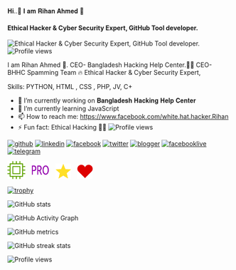 𝐇𝐢..👋 𝐈 𝐚𝐦 𝐑𝐢𝐡𝐚𝐧 𝐀𝐡𝐦𝐞𝐝 🔰
#### Ethical Hacker & Cyber Security Expert, GitHub Tool developer.
![Ethical Hacker & Cyber Security Expert, GitHub Tool developer.](https://64.media.tumblr.com/70aa2a2035e1b9cadd55025a7c762d33/7653f28cae22ed4d-f0/s540x810/d469c084f5a75f2bed6f87ce3e786e4f716179ca.jpg)
![Profile views](https://gpvc.arturio.dev/Rihan444)  

I am Rihan Ahmed 🔰.
CEO- Bangladesh Hacking Help Center.👨‍💻
CEO- BHHC Spamming Team 🔥
Ethical Hacker & Cyber Security Expert, 


Skills: PYTHON, HTML , CSS , PHP,  JV, C+

- 🔭 I’m currently working on 𝐁𝐚𝐧𝐠𝐥𝐚𝐝𝐞𝐬𝐡 𝐇𝐚𝐜𝐤𝐢𝐧𝐠 𝐇𝐞𝐥𝐩 𝐂𝐞𝐧𝐭𝐞𝐫 
- 🌱 I’m currently learning JavaScript 
- 📫 How to reach me: https://www.facebook.com/white.hat.hacker.Rihan 
- ⚡ Fun fact: Ethical Hacking 👨‍💻 
![Profile views](https://gpvc.arturio.dev/Rihan444)  


[<img src='https://cdn.jsdelivr.net/npm/simple-icons@3.0.1/icons/github.svg' alt='github' height='40'>](https://github.com/Rihan444)  [<img src='https://cdn.jsdelivr.net/npm/simple-icons@3.0.1/icons/linkedin.svg' alt='linkedin' height='40'>](https://www.linkedin.com/in/rihanahmed/)  [<img src='https://cdn.jsdelivr.net/npm/simple-icons@3.0.1/icons/facebook.svg' alt='facebook' height='40'>](https://www.facebook.com/white.hat.hacker.Rihan)  [<img src='https://cdn.jsdelivr.net/npm/simple-icons@3.0.1/icons/twitter.svg' alt='twitter' height='40'>](https://twitter.com/bangladshhackinghelpcenter)  [<img src='https://cdn.jsdelivr.net/npm/simple-icons@3.0.1/icons/blogger.svg' alt='blogger' height='40'>](https://www.blogger.com/profile/17663910137017831903)  [<img src='https://cdn.jsdelivr.net/npm/simple-icons@3.0.1/icons/facebooklive.svg' alt='facebooklive' height='40'>](https://facebook.com/groups/3749151271810746/)  [<img src='https://cdn.jsdelivr.net/npm/simple-icons@3.0.1/icons/telegram.svg' alt='telegram' height='40'>](https://t.me/RihanAhmed404)  

<a href='https://docs.github.com/en/developers'><img src='https://raw.githubusercontent.com/acervenky/animated-github-badges/master/assets/devbadge.gif' width='40' height='40'></a> <a href='https://github.com/pricing'><img src='https://raw.githubusercontent.com/acervenky/animated-github-badges/master/assets/pro.gif' width='40' height='40'></a> <a href='https://stars.github.com/'><img src='https://raw.githubusercontent.com/acervenky/animated-github-badges/master/assets/starbadge.gif' width='35' height='35'></a> <a href='https://docs.github.com/en/github/supporting-the-open-source-community-with-github-sponsors'><img src='https://raw.githubusercontent.com/acervenky/animated-github-badges/master/assets/sponsorbadge.gif' width='35' height='35'></a> 

[![trophy](https://github-profile-trophy.vercel.app/?username=Rihan444)](https://github.com/ryo-ma/github-profile-trophy)

![GitHub stats](https://github-readme-stats.vercel.app/api?username=Rihan444&show_icons=true)  

![GitHub Activity Graph](https://activity-graph.herokuapp.com/graph?username=Rihan444)  

![GitHub metrics](https://metrics.lecoq.io/Rihan444)  

![GitHub streak stats](https://github-readme-streak-stats.herokuapp.com/?user=Rihan444)  

![Profile views](https://gpvc.arturio.dev/Rihan444)  
